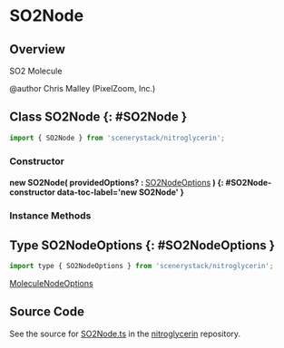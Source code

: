 # SO2Node

## Overview

SO2 Molecule

@author Chris Malley (PixelZoom, Inc.)

## Class SO2Node {: #SO2Node }


```js
import { SO2Node } from 'scenerystack/nitroglycerin';
```
### Constructor

#### new SO2Node( providedOptions? : <span style="font-weight: 400;">[SO2NodeOptions](../nitroglycerin/SO2Node.md#SO2NodeOptions)</span> ) {: #SO2Node-constructor data-toc-label='new SO2Node' }

### Instance Methods





## Type SO2NodeOptions {: #SO2NodeOptions }


```js
import type { SO2NodeOptions } from 'scenerystack/nitroglycerin';
```


[MoleculeNodeOptions](../nitroglycerin/MoleculeNode.md#MoleculeNodeOptions)



## Source Code

See the source for [SO2Node.ts](https://github.com/phetsims/nitroglycerin/blob/main/js/nodes/SO2Node.ts) in the [nitroglycerin](https://github.com/phetsims/nitroglycerin) repository.
